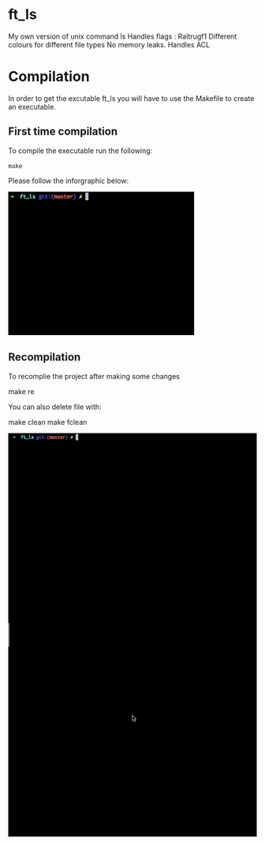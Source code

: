 # ft_ls
My own version of unix command ls
Handles flags	: Raltrugf1
Different colours for different file types
No memory leaks.
Handles ACL

# Compilation
In order to get the excutable ft_ls you will have to use the Makefile to create an executable.

## First time compilation
To compile the executable run the following:

    make
    
Please follow the inforgraphic below:

![compile](compile.gif)

## Recompilation
To recomplie the project after making some changes

   make re

You can also delete file with:
   
   make clean
   make fclean

![recompile](recompile.gif)
